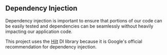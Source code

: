 ## Dependency Injection

Dependency injection is important to ensure that portions of our code can be easily tested and 
dependencies can be seamlessly without heavily impacting our application code.

This project uses the [Hilt](https://developer.android.com/training/dependency-injection/hilt-android) 
DI library because it is Google's official recommendation for dependency injection.
